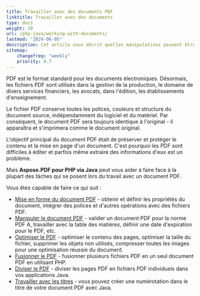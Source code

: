 ```yaml
---
title: Travailler avec des documents PDF 
linktitle: Travailler avec des documents
type: docs
weight: 10
url: /php-java/working-with-documents/
lastmod: "2024-06-05"
description: Cet article vous décrit quelles manipulations peuvent être effectuées avec le document avec Aspose.PDF pour PHP via Java.
sitemap:
    changefreq: "weekly"
    priority: 0.7
---
```


PDF est le format standard pour les documents électroniques. Désormais, les fichiers PDF sont utilisés dans la gestion de la production, le domaine de divers services financiers, les avocats, dans l'édition, les établissements d'enseignement.

Le fichier PDF conserve toutes les polices, couleurs et structure du document source, indépendamment du logiciel et du matériel. Par conséquent, le document PDF sera toujours identique à l'original - il apparaîtra et s'imprimera comme le document original.

L'objectif principal du document PDF était de préserver et protéger le contenu et la mise en page d'un document. C'est pourquoi les PDF sont difficiles à éditer et parfois même extraire des informations d'eux est un problème.

Mais **Aspose.PDF pour PHP via Java** peut vous aider à faire face à la plupart des tâches qui se posent lors du travail avec un document PDF.

Vous êtes capable de faire ce qui suit :

- [Mise en forme du document PDF](/pdf/php-java/formatting-pdf-document/) - obtenir et définir les propriétés du document, intégrer des polices et d'autres opérations avec des fichiers PDF.  
- [Manipuler le document PDF](/pdf/php-java/manipulate-pdf-document/) - valider un document PDF pour la norme PDF A, travailler avec la table des matières, définir une date d'expiration pour le PDF, etc.
- [Optimiser le PDF](/pdf/php-java/optimize-pdf/) - optimiser le contenu des pages, optimiser la taille du fichier, supprimer les objets non utilisés, compresser toutes les images pour une optimisation réussie du document.
- [Fusionner le PDF](/pdf/php-java/merge-pdf-documents/) - fusionner plusieurs fichiers PDF en un seul document PDF en utilisant PHP.
- [Diviser le PDF](/pdf/php-java/split-document/) - diviser les pages PDF en fichiers PDF individuels dans vos applications Java.
- [Travailler avec les titres](/pdf/php-java/working-with-headings/) - vous pouvez créer une numérotation dans le titre de votre document PDF avec Java.